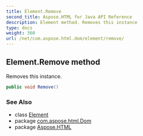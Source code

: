 ```yaml
---
title: Element.Remove
second_title: Aspose.HTML for Java API Reference
description: Element method. Removes this instance
type: docs
weight: 360
url: /net/com.aspose.html.dom/element/remove/
---
```

## Element.Remove method

Removes this instance.

```java
public void Remove()
```

### See Also

* class [Element](../)
* package [com.aspose.html.Dom](../../element/)
* package [Aspose.HTML](../../../)
